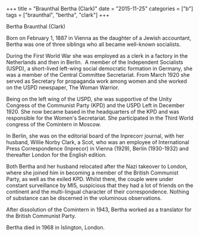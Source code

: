 +++
title = "Braunthal Bertha (Clark)"
date = "2015-11-25"
categories = ["b"]
tags = ["braunthal", "bertha", "clark"]
+++

Bertha Braunthal (Clark)

Born on February 1, 1887 in Vienna as the daughter of a Jewish accountant, Bertha was one of three siblings who all became well-known socialists.

During the First World War she was employed as a clerk in a factory in the Netherlands and then in Berlin.  A member of the Independent Socialists (USPD), a short-lived left-wing social democratic formation in Germany, she was a member of the Central Committee Secretariat. From March 1920 she served as Secretary for propaganda work among women and she worked on the USPD newspaper, The Woman Warrior.

Being on the left wing of the USPD, she was supportive of the Unity Congress of the Communist Party (KPD) and the USPD Left in December 1920. She now became based in the headquarters of the KPD and was responsible for the Women's Secretariat. She participated in the Third World congress of the Comintern in Moscow.

In Berlin, she was on the editorial board of the Inprecorr journal, with her husband, Willie Norby Clark, a Scot, who was an employee of International Press Correspondence (Inprecor) in Vienna (1929), Berlin (1930-1932) and thereafter London for the English edition.

Both Bertha and her husband relocated after the Nazi takeover to London, where she joined him in becoming a member of the British Communist Party, as well as the exiled KPD. Whilst there, the couple were under constant surveillance by MI5, suspicious that they had a lot of friends on the continent and the multi-lingual character of their correspondence. Nothing of substance can be discerned in the voluminous observations.

After dissolution of the Comintern in 1943, Bertha worked as a translator for the British Communist Party.

Bertha died in 1968 in Islington, London.
